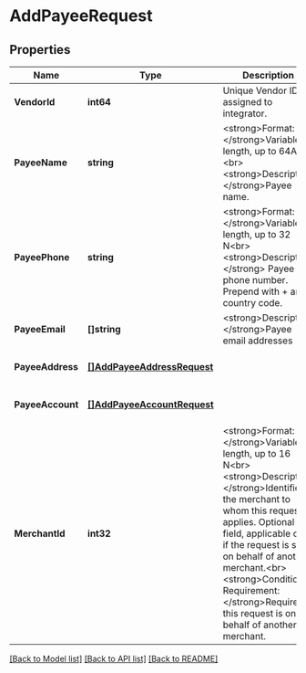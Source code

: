 # AddPayeeRequest

## Properties
Name | Type | Description | Notes
------------ | ------------- | ------------- | -------------
**VendorId** | **int64** | Unique Vendor ID assigned to integrator. | [optional] [default to null]
**PayeeName** | **string** | &lt;strong&gt;Format: &lt;/strong&gt;Variable length, up to 64AN &lt;br&gt;&lt;strong&gt;Description:&lt;/strong&gt;Payee name. | [default to null]
**PayeePhone** | **string** | &lt;strong&gt;Format: &lt;/strong&gt;Variable length, up to 32 N&lt;br&gt;&lt;strong&gt;Description: &lt;/strong&gt; Payee phone number. Prepend with + and country code. | [optional] [default to null]
**PayeeEmail** | **[]string** | &lt;strong&gt;Description:&lt;/strong&gt;Payee email addresses | [optional] [default to null]
**PayeeAddress** | [**[]AddPayeeAddressRequest**](addPayeeAddressRequest.md) |  | [optional] [default to null]
**PayeeAccount** | [**[]AddPayeeAccountRequest**](addPayeeAccountRequest.md) |  | [optional] [default to null]
**MerchantId** | **int32** | &lt;strong&gt;Format: &lt;/strong&gt;Variable length, up to 16 N&lt;br&gt;&lt;strong&gt;Description: &lt;/strong&gt;Identifies the merchant to whom this request applies. Optional field, applicable only if the request is sent on behalf of another merchant.&lt;br&gt;&lt;strong&gt;Conditional Requirement: &lt;/strong&gt;Required if this request is on behalf of another merchant. | [optional] [default to null]

[[Back to Model list]](../README.md#documentation-for-models) [[Back to API list]](../README.md#documentation-for-api-endpoints) [[Back to README]](../README.md)

